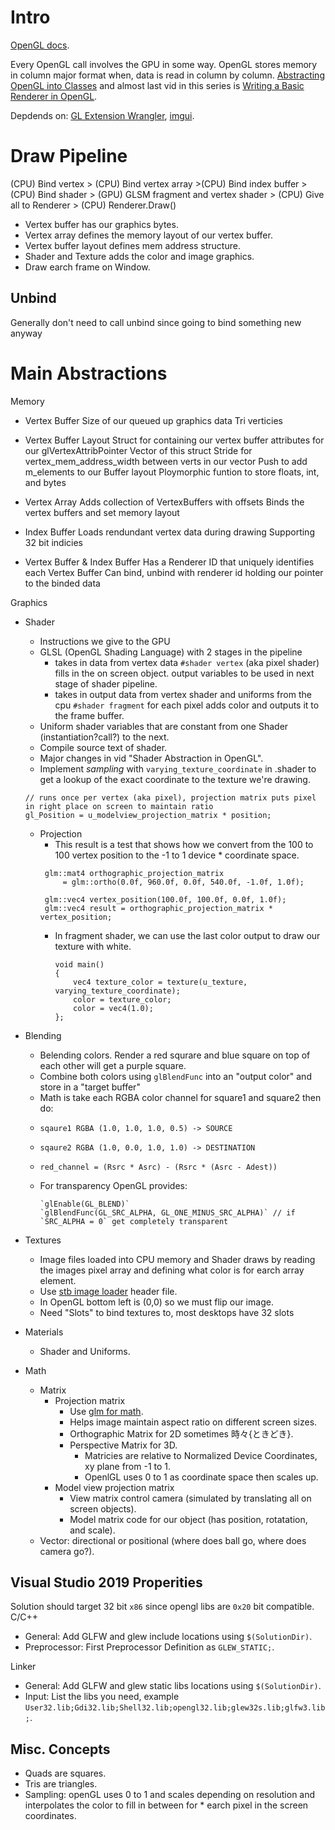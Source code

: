 
# Intro

[OpenGL docs](https://www.glfw.org/documentation.html).

Every OpenGL call involves the GPU in some way. OpenGL stores memory in column major format when, data is read in column by column. [Abstracting OpenGL into Classes](https://www.youtube.com/watch?v=bTHqmzjm2UI&list=PLlrATfBNZ98foTJPJ_Ev03o2oq3-GGOS2&index=13) and almost last vid in this series is [Writing a Basic Renderer in OpenGL](https://www.youtube.com/watch?v=jjaTTRFXRAk&list=PLlrATfBNZ98foTJPJ_Ev03o2oq3-GGOS2&index=16).

Depdends on: [GL Extension Wrangler](https://github.com/nigels-com/glew), [imgui](https://github.com/ocornut/imgui).

# Draw Pipeline
(CPU) Bind vertex > (CPU) Bind vertex array >(CPU) Bind index buffer > (CPU) Bind shader > (GPU) GLSM fragment and vertex shader > (CPU) Give all to Renderer > (CPU) Renderer.Draw()
* Vertex buffer has our graphics bytes.
* Vertex array defines the memory layout of our vertex buffer.
* Vertex buffer layout defines mem address structure.
* Shader and Texture adds the color and image graphics.
* Draw earch frame on Window.

## Unbind
Generally don't need to call unbind since going to bind something new anyway

# Main Abstractions

Memory
* Vertex Buffer
Size of our queued up graphics data
Tri verticies

* Vertex Buffer Layout
Struct for containing our vertex buffer attributes for our glVertexAttribPointer
Vector of this struct
    Stride for vertex_mem_address_width between verts in our vector
    Push to add m_elements to our Buffer layout
Ploymorphic funtion to store floats, int, and bytes

* Vertex Array
Adds collection of VertexBuffers with offsets
Binds the vertex buffers and set memory layout

* Index Buffer
Loads rendundant vertex data during drawing
Supporting 32 bit indicies

* Vertex Buffer & Index Buffer
Has a Renderer ID that uniquely identifies each Vertex Buffer
Can bind, unbind with renderer id holding our pointer to the binded data

Graphics
* Shader
    * Instructions we give to the GPU
    * GLSL (OpenGL Shading Language) with 2 stages in the pipeline
        * takes in data from vertex data `#shader vertex` (aka pixel shader) fills in the on screen object. output variables to be used in next stage of shader pipeline.
        * takes in output data from vertex shader and uniforms from the cpu `#shader fragment` for each pixel adds color and outputs it to the frame buffer.
    * Uniform shader variables that are constant from one Shader (instantiation?call?) to the next.
    * Compile source text of shader.
    * Major changes in vid "Shader Abstraction in OpenGL".
    * Implement *sampling* with `varying_texture_coordinate` in .shader to get a lookup of the exact coordinate to the texture we're drawing.
    ```
    // runs once per vertex (aka pixel), projection matrix puts pixel in right place on screen to maintain ratio
    gl_Position = u_modelview_projection_matrix * position;
    ```
    * Projection
        * This result is a test that shows how we convert from the 100 to 100 vertex position to the -1 to 1 device * coordinate space.
        ```
         glm::mat4 orthographic_projection_matrix
             = glm::ortho(0.0f, 960.0f, 0.0f, 540.0f, -1.0f, 1.0f);

         glm::vec4 vertex_position(100.0f, 100.0f, 0.0f, 1.0f);
         glm::vec4 result = orthographic_projection_matrix * vertex_position;
        ```
        * In fragment shader, we can use the last color output to draw our texture with white.
            ```glsm
            void main()
            {
                vec4 texture_color = texture(u_texture, varying_texture_coordinate);
                color = texture_color;
                color = vec4(1.0);
            };
            ```

* Blending
    * Belending colors. Render a red squrare and blue square on top of each other will get a purple square.
    * Combine both colors using `glBlendFunc` into an "output color" and store in a "target buffer"
    * Math is take each RGBA color channel for square1 and square2 then do:
    *     sqaure1 RGBA (1.0, 1.0, 1.0, 0.5) -> SOURCE
    *     sqaure2 RGBA (1.0, 0.0, 1.0, 1.0) -> DESTINATION
    *     red_channel = (Rsrc * Asrc) - (Rsrc * (Asrc - Adest))
    * For transparency OpenGL provides:
        ```
        `glEnable(GL_BLEND)`
        `glBlendFunc(GL_SRC_ALPHA, GL_ONE_MINUS_SRC_ALPHA)` // if `SRC_ALPHA = 0` get completely transparent
        ```

* Textures
    * Image files loaded into CPU memory and Shader draws by reading the images pixel array and defining what color is for earch array element.
    * Use [stb image loader](https://github.com/nothings/stb) header file.
    * In OpenGL bottom left is (0,0) so we must flip our image.
    * Need "Slots" to bind textures to, most desktops have 32 slots

* Materials
    * Shader and Uniforms.

* Math
    * Matrix
        * Projection matrix
            * Use [glm for math](https://github.com/g-truc/glm).
            * Helps image maintain aspect ratio on different screen sizes.
            * Orthographic Matrix for 2D sometimes 時々{ときどき}.
            * Perspective Matrix for 3D.
                * Matricies are relative to Normalized Device Coordinates, xy plane from -1 to 1.
                * OpenlGL uses 0 to 1 as coordinate space then scales up.
        * Model view projection matrix
            * View matrix control camera (simulated by translating all on screen objects).
            * Model matrix code for our object (has position, rotatation, and scale).
    * Vector: directional or positional (where does ball go, where does camera go?).

## Visual Studio 2019 Properities
Solution should target 32 bit `x86` since opengl libs are `0x20` bit compatible.
C/C++
* General: Add GLFW and glew include locations using `$(SolutionDir)`.
* Preprocessor: First Preprocessor Definition as `GLEW_STATIC;`.

Linker
* General: Add GLFW and glew static libs locations using `$(SolutionDir)`.
* Input: List the libs you need, example `User32.lib;Gdi32.lib;Shell32.lib;opengl32.lib;glew32s.lib;glfw3.lib;`.

## Misc. Concepts
* Quads are squares.
* Tris are triangles.
* Sampling: openGL uses 0 to 1 and scales depending on resolution and interpolates the color to fill in between for * earch pixel in the screen coordinates.

